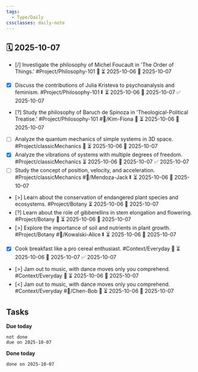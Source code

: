 ```yaml
---
tags:
  - Type/Daily
cssclasses: daily-note
---
```


## 🗓️ 2025-10-07

- [/] Investigate the philosophy of Michel Foucault in 'The Order of Things.' #Project/Philosophy-101 🔽 ⏳ 2025-10-06 📅 2025-10-07
- [x] Discuss the contributions of Julia Kristeva to psychoanalysis and feminism. #Project/Philosophy-101 ⏬ ⏳ 2025-10-06 📅 2025-10-07 ✅ 2025-10-07
- [?] Study the philosophy of Baruch de Spinoza in 'Theological-Political Treatise.' #Project/Philosophy-101 #👤/Kim-Fiona 🔽 ⏳ 2025-10-06 📅 2025-10-07
- [ ] Analyze the quantum mechanics of simple systems in 3D space. #Project/classicMechanics 🔼 ⏳ 2025-10-06 📅 2025-10-07
- [x] Analyze the vibrations of systems with multiple degrees of freedom. #Project/classicMechanics ⏳ 2025-10-06 📅 2025-10-07 ✅ 2025-10-07
- [ ] Study the concept of position, velocity, and acceleration. #Project/classicMechanics #👤/Mendoza-Jack ⏬ ⏳ 2025-10-06 📅 2025-10-07
- [>] Learn about the conservation of endangered plant species and ecosystems. #Project/Botany ⏳ 2025-10-06 📅 2025-10-07
- [?] Learn about the role of gibberellins in stem elongation and flowering. #Project/Botany 🔼 ⏳ 2025-10-06 📅 2025-10-07
- [>] Explore the importance of soil and nutrients in plant growth. #Project/Botany #👤/Kowalski-Alice ⏬ ⏳ 2025-10-06 📅 2025-10-07
- [x] Cook breakfast like a pro cereal enthusiast. #Context/Everyday 🔺 ⏳ 2025-10-06 📅 2025-10-07 ✅ 2025-10-07
- [>] Jam out to music, with dance moves only you comprehend. #Context/Everyday 🔺 ⏳ 2025-10-06 📅 2025-10-07
- [<] Jam out to music, with dance moves only you comprehend. #Context/Everyday #👤/Chen-Bob 🔺 ⏳ 2025-10-06 📅 2025-10-07

## Tasks

**Due today**

```tasks
not done
due on 2025-10-07
```

**Done today**

```tasks
done on 2025-10-07
```
            